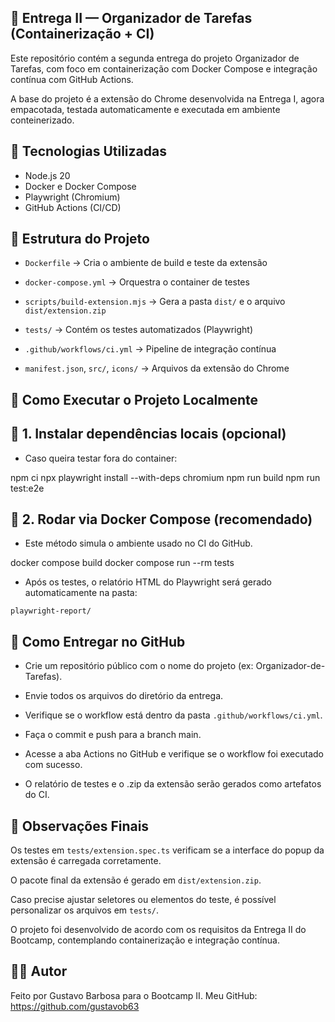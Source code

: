 ## 🧩 Entrega II — Organizador de Tarefas (Containerização + CI)

Este repositório contém a segunda entrega do projeto Organizador de Tarefas, com foco em containerização com Docker Compose e integração contínua com GitHub Actions.

A base do projeto é a extensão do Chrome desenvolvida na Entrega I, agora empacotada, testada automaticamente e executada em ambiente conteinerizado.

## 🚀 Tecnologias Utilizadas

- Node.js 20
- Docker e Docker Compose
- Playwright (Chromium)
- GitHub Actions (CI/CD)

## 🧱 Estrutura do Projeto

- `Dockerfile` → Cria o ambiente de build e teste da extensão

- `docker-compose.yml` → Orquestra o container de testes

- `scripts/build-extension.mjs` → Gera a pasta `dist/` e o arquivo `dist/extension.zip`

- `tests/` → Contém os testes automatizados (Playwright)

- `.github/workflows/ci.yml` → Pipeline de integração contínua

- `manifest.json`, `src/`, `icons/` → Arquivos da extensão do Chrome

## 🧩 Como Executar o Projeto Localmente
## 🧰 1. Instalar dependências locais (opcional)

- Caso queira testar fora do container:

npm ci
npx playwright install --with-deps chromium
npm run build
npm run test:e2e

## 🐳 2. Rodar via Docker Compose (recomendado)

- Este método simula o ambiente usado no CI do GitHub.

docker compose build
docker compose run --rm tests


- Após os testes, o relatório HTML do Playwright será gerado automaticamente na pasta:

`playwright-report/`

## 🧾 Como Entregar no GitHub

- Crie um repositório público com o nome do projeto (ex: Organizador-de-Tarefas).

- Envie todos os arquivos do diretório da entrega.

- Verifique se o workflow está dentro da pasta `.github/workflows/ci.yml`.

- Faça o commit e push para a branch main.

- Acesse a aba Actions no GitHub e verifique se o workflow foi executado com sucesso.

- O relatório de testes e o .zip da extensão serão gerados como artefatos do CI.

## 🧠 Observações Finais

Os testes em `tests/extension.spec.ts` verificam se a interface do popup da extensão é carregada corretamente.

O pacote final da extensão é gerado em `dist/extension.zip`.

Caso precise ajustar seletores ou elementos do teste, é possível personalizar os arquivos em `tests/`.

O projeto foi desenvolvido de acordo com os requisitos da Entrega II do Bootcamp, contemplando containerização e integração contínua.

## 👨‍💻 Autor

Feito por Gustavo Barbosa para o Bootcamp II.
Meu GitHub: https://github.com/gustavob63